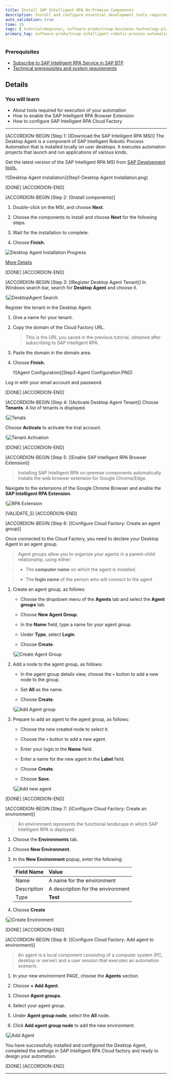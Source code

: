 ```yaml
---
title: Install SAP Intelligent RPA On-Premise Components
description: Install and configure essential development tools required to set up and execute an automation.
auto_validation: true
time: 15
tags: [ tutorial>beginner, software-product>sap-business-technology-platform]
primary_tag: software-product>sap-intelligent-robotic-process-automation
---
```


### Prerequisites
- [Subscribe to SAP Intelligent RPA Service in SAP BTP](irpa-setup-1-booster-subscription)
- [Technical prerequisites and system requirements](https://help.sap.com/viewer/6b9c8e86a0be43539b670de962834562/Cloud/en-US/0061438816a34fa78b77c99852318c70.html)

## Details
### You will learn
- About tools required for execution of your automation
- How to enable the SAP Intelligent RPA Browser Extension
- How to configure SAP Intelligent RPA Cloud Factory
---

[ACCORDION-BEGIN [Step 1: ](Download the SAP Intelligent RPA MSI)]
The Desktop Agent is a component of SAP Intelligent Robotic Process Automation that is installed locally on user desktops. It executes automation projects that launch and run applications of various kinds.

Get the latest version of the SAP Intelligent RPA MSI from [SAP Development tools.](https://tools.hana.ondemand.com/#cloud)

!![Desktop Agent installation](Step1-Desktop Agent Installation.png)

[DONE]
[ACCORDION-END]

[ACCORDION-BEGIN [Step 2: ](Install components)]

1. Double-click on the MSI, and choose **Next**.

2. Choose the components to install and choose **Next** for the following steps.

3. Wait for the installation to complete.

4. Choose **Finish**.

  ![Desktop Agent Installation Progress](Step2-AgentInstallationProgress.png)


[More Details](https://help.sap.com/viewer/6b9c8e86a0be43539b670de962834562/Cloud/en-US/c76545a9a5d1496db5d28039908cb28a.html )

[DONE]
[ACCORDION-END]


[ACCORDION-BEGIN [Step 3: ](Register Desktop Agent Tenant)]
In Windows search bar, search for **Desktop Agent** and choose it.

!![DesktopAgent Search](Step3-AgentSearch.PNG)

Register the tenant in the Desktop Agent.


1. Give a name for your tenant.

2. Copy the domain of the Cloud Factory URL.

    >This is the URL you saved in the previous tutorial, obtained after subscribing to SAP Intelligent RPA.

3. Paste the domain in the domain area.

4. Choose **Finish**.

   !![Agent Configuration](Step3-Agent Configuration.PNG)

Log in with your email account and password.

[DONE]
[ACCORDION-END]

[ACCORDION-BEGIN [Step 4: ](Activate Desktop Agent Tenant)]
Choose **Tenants**. A list of tenants is displayed.

!![Tenats](Step4-Tenants.png)

Choose **Activate** to activate the trial account.

!![Tenant Activation](Step4-TenantActivation.png)

[DONE]
[ACCORDION-END]

[ACCORDION-BEGIN [Step 5: ](Enable SAP Intelligent RPA Browser Extension)]

>Installing SAP Intelligent RPA on-premise components automatically installs the web browser extension for Google Chrome/Edge.


Navigate to the extensions of the Google Chrome Browser and enable the **SAP Intelligent RPA Extension**.

!![RPA Extension](Step6-RPABrowserExtension.png)


[VALIDATE_5]
[ACCORDION-END]

[ACCORDION-BEGIN [Step 6: ](Configure Cloud Factory: Create an agent group)]

Once connected to the Cloud Factory, you need to declare your Desktop Agent in an agent group.

>Agent groups allow you to organize your agents in a parent-child relationship, using either:

>- The **computer name** on which the agent is installed.

>- The **login name** of the person who will connect to the agent


1. Create an agent group, as follows:

    -  Choose the dropdown menu of the **Agents** tab and select the **Agent groups** tab.

    - Choose **New Agent Group**.

    - In the **Name** field, type a name for your agent group.

    - Under **Type**, select **Login**.

    - Choose **Create**.

    !![Create Agent Group](Step5-create-agentgroup.png)

2. Add a node to the agent group, as follows:

    - In the agent group details view, choose the `+` button to add a new node to the group.

    - Set **All** as the name.

    - Choose **Create**.

    !![Add Agent group](step5-add-node-group.png)

3. Prepare to add an agent to the agent group, as follows:

    - Choose the new created node to select it.

    - Choose the `+` button to add a new agent.

    - Enter your login in the **Name** field.

    - Enter a name for the new agent in the **Label** field.

    - Choose **Create**.

    - Choose **Save**.

    !![Add new agent](step5-add-new-agent.png)

[DONE]
[ACCORDION-END]




[ACCORDION-BEGIN [Step 7: ](Configure Cloud Factory: Create an environment)]
>An environment represents the functional landscape in which SAP Intelligent RPA is deployed.

1. Choose the **Environments** tab.

2. Choose **New Environment**.

3. In the **New Environment** popup, enter the following:

    |  Field Name     | Value
    |  :------------- | :-------------
    |  Name           | A name for the environment
    |  Description    | A description for the environment
    |  Type          | **Test**

6. Choose **Create**

!![Create Environment](step5-create-environment.png)

[DONE]
[ACCORDION-END]

[ACCORDION-BEGIN [Step 8: ](Configure Cloud Factory: Add agent to environment)]
>An agent is a local component consisting of a computer system (PC, desktop or server) and a user session that executes an automation scenario.

1. In your new environment PAGE, choose the **Agents** section.

2. Choose **+ Add Agent**.

3. Choose **Agent groups**.

4. Select your agent group.

5. Under **Agent group node**, select the **All** node.

6. Click **Add agent group node** to add the new environment.

!![Add Agent](step5-add-agent.png)

You have successfully installed and configured the Desktop Agent, completed the settings in SAP Intelligent RPA Cloud factory and ready to design your automation.

[DONE]
[ACCORDION-END]

---
